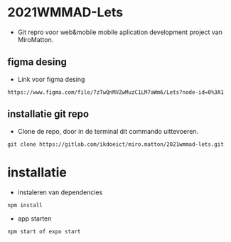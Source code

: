 # 2021WMMAD-Lets

- Git repro voor web&mobile mobile aplication development project van MiroMatton.

## figma desing

- Link voor figma desing

```shell
https://www.figma.com/file/7zTwQnMVZwMuzC1LM7aWm6/Lets?node-id=0%3A1
```

## installatie git repo

- Clone de repo, door in de terminal dit commando uittevoeren.

```shell
git clone https://gitlab.com/ikdoeict/miro.matton/2021wmmad-lets.git
```

# installatie

- instaleren van dependencies

```shell
npm install
```

- app starten

```shell
npm start of expo start
```
